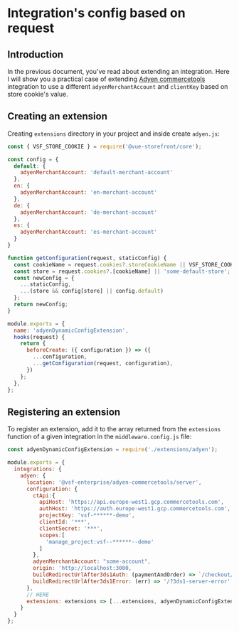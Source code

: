 # Integration's config based on request

## Introduction

In the previous document, you've read about extending an integration. Here I will show you a practical case of extending [Adyen commercetools](https://docs.vuestorefront.io/adyen/guide/introduction.html) integration to use a different `adyenMerchantAccount` and `clientKey` based on store cookie's value.

## Creating an extension

Creating `extensions` directory in your project and inside create `adyen.js`:

```js
const { VSF_STORE_COOKIE } = require('@vue-storefront/core');

const config = {
  default: {
    adyenMerchantAccount: 'default-merchant-account'
  },
  en: {
    adyenMerchantAccount: 'en-merchant-account'
  },
  de: {
    adyenMerchantAccount: 'de-merchant-account'
  },
  es: {
    adyenMerchantAccount: 'es-merchant-account'
  }
}

function getConfiguration(request, staticConfig) {
  const cookieName = request.cookies?.storeCookieName || VSF_STORE_COOKIE;
  const store = request.cookies?.[cookieName] || 'some-default-store';
  const newConfig = {
    ...staticConfig,
    ...(store && config[store] || config.default)
  };
  return newConfig;
}

module.exports = {
  name: 'adyenDynamicConfigExtension',
  hooks(request) {
    return {
      beforeCreate: ({ configuration }) => ({
        ...configuration,
        ...getConfiguration(request, configuration),
      })
    };
  },
};

```

## Registering an extension

To register an extension, add it to the array returned from the `extensions` function of a given integration in the `middleware.config.js` file:

```js
const adyenDynamicConfigExtension = require('./extensions/adyen');

module.exports = {
  integrations: {
    adyen: {
      location: '@vsf-enterprise/adyen-commercetools/server',
      configuration: {
        ctApi:{
          apiHost: 'https://api.europe-west1.gcp.commercetools.com',
          authHost: 'https://auth.europe-west1.gcp.commercetools.com',
          projectKey: 'vsf-******-demo',
          clientId: '***',
          clientSecret: '***',
          scopes:[
            'manage_project:vsf--******--demo'
          ]
        },
        adyenMerchantAccount: "some-account",
        origin: 'http://localhost:3000,
        buildRedirectUrlAfter3ds1Auth: (paymentAndOrder) => `/checkout/thank-you?order=${paymentAndOrder.order.id}`,
        buildRedirectUrlAfter3ds1Error: (err) => '/?3ds1-server-error'
      },
      // HERE
      extensions: extensions => [...extensions, adyenDynamicConfigExtension]
    }
  }
};
```
